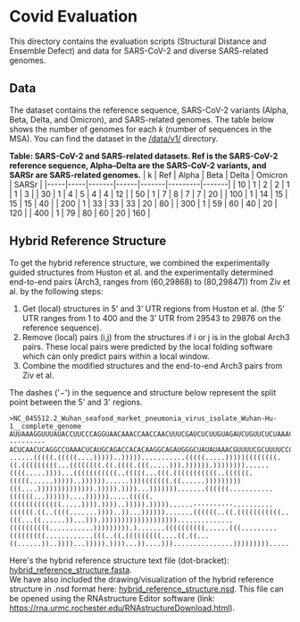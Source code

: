 # Covid Evaluation
This directory contains the evaluation scripts (Structural Distance and Ensemble Defect) and data for SARS-CoV-2 and diverse SARS-related genomes.

## Data
The dataset contains the reference sequence, SARS-CoV-2 variants (Alpha, Beta, Delta, and Omicron), and SARS-related genomes.
The table below shows the number of genomes for each $k$ (number of sequences in the MSA). You can find the dataset in the [/data/v1/](./covid/data/v1/) directory.

**Table: SARS-CoV-2 and SARS-related datasets. Ref is the SARS-CoV-2 reference sequence, Alpha–Delta are the SARS-CoV-2 variants, and SARSr are SARS-related genomes.**
| k   | Ref | Alpha | Beta | Delta | Omicron | SARSr |
|-----|-----|-------|------|-------|---------|-------|
| 10  | 1   | 2     | 2    | 1     | 1       | 3     |
| 30  | 1   | 4     | 5    | 4     | 4       | 12    |
| 50  | 1   | 7     | 8    | 7     | 7       | 20    |
| 100 | 1   | 14    | 15   | 15    | 15      | 40    |
| 200 | 1   | 33    | 33   | 33    | 20      | 80    |
| 300 | 1   | 59    | 60   | 40    | 20      | 120   |
| 400 | 1   | 79    | 80   | 60    | 20      | 160   |

## Hybrid Reference Structure
To get the hybrid reference structure, we combined the experimentally guided structures from Huston et al. and the experimentally determined end-to-end pairs (Arch3, ranges from (60,29868) to (80,29847)) from Ziv et al. by the following steps:

1. Get (local) structures in 5’ and 3’ UTR regions from Huston et al. (the 5’ UTR ranges from 1 to 400 and the 3’ UTR from 29543 to 29876 on the reference sequence).
2. Remove (local) pairs (i,j) from the structures if i or j is in the global Arch3 pairs. These local pairs were predicted by the local folding software which can only predict pairs within a local window.
3. Combine the modified structures and the end-to-end Arch3 pairs from Ziv et al.

The dashes ('$-$') in the sequence and structure below represent the split point between the 5' and 3' regions.
```
>NC_045512.2_Wuhan_seafood_market_pneumonia_virus_isolate_Wuhan-Hu-1__complete_genome
AUUAAAGGUUUAUACCUUCCCAGGUAACAAACCAACCAACUUUCGAUCUCUUGUAGAUCUGUUCUCUAAACGAACUUUAAAAUCUGUGUGGCUGUCACUCGGCUGCAUGCUUAGUGCACUCACGCAGUAUAAUUAAUAACUAAUUACUGUCGUUGACAGGACACGAGUAACUCGUCUAUCUUCUGCAGGCUGCUUACGGUUUCGUCCGUGUUGCAGCCGAUCAUCAGCACAUCUAGGUUUCGUCCGGGUGUGACCGAAAGGUAAGAUGGAGAGCCUUGUCCCUGGUUUCAACGAGAAAACACACGUCCAACUCAGUUUGCCUGUUUUACAGGUUCGCGACGUGCUCGUACGUGGCUUUGGAGACUCCGUGGAGGAGGUCUUAUCAGAGGCACGUCAACAU----------ACUCAACUCAGGCCUAAACUCAUGCAGACCACACAAGGCAGAUGGGCUAUAUAAACGUUUUCGCUUUUCCGUUUACGAUAUAUAGUCUACUCUUGUGCAGAAUGAAUUCUCGUAACUACAUAGCACAAGUAGAUGUAGUUAACUUUAAUCUCACAUAGCAAUCUUUAAUCAGUGUGUAACAUUAGGGAGGACUUGAAAGAGCCACCACAUUUUCACCGAGGCCACGCGGAGUACGAUCGAGUGUACAGUGAACAAUGCUAGGGAGAGCUGCCUAUAUGGAAGAGCCCUAAUGUGUAAAAUUAAUUUUAGUAGUGCUAUCCCCAUGUGAUUUUAAUAGCUUCUUAGGAGAAUGACAAAAAAAAAAAAAAAAAAAAAAAAAAAAAAAAA
......(((((.(((((....)))))..)))))...........(((((.....)))))((((((((.((.(((((((((...((((((((.((.((((.(((.....))).)))))).))))))))......((((.....))))...(((((((((((..(((((...(((.(((((((((((..((((((.(((((......)))))..))))))......)))(((((((.((......)))))))))(((....)))))))))))))).))))).))))...))))))).......((((((...........((((((...))))))....)))))).....(((((.(((((((((((((.....)))).))))..))))).)))))......----------..........((((((.((..((((.......))))..))...)))))).......((((((..((.(((((((((((..(((...((......))...))).)))))))))))))))))))..............((((((((((...........))))))))).).......((((((((((......(((.........(((((((((............(((..((.(((((((((....((.((...((......))..))))...))))).))))...))....)))...............))))))))).........))).......))))))......))))..)))).)).))))).))))))))..........
```

Here's the hybrid reference structure text file (dot-bracket): [hybrid_reference_structure.fasta](./data/hybrid_reference_structure.fasta).\
We have also included the drawing/visualization of the hybrid reference structure in .nsd format here: [hybrid_reference_structure.nsd](./data/hybrid_reference_structure.nsd). This file can be opened using the RNAstructure Editor software (link: https://rna.urmc.rochester.edu/RNAstructureDownload.html).